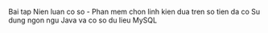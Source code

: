 Bai tap Nien luan co so - Phan mem chon linh kien dua tren so tien da co
Su dung ngon ngu Java va co so du lieu MySQL
